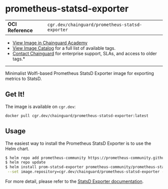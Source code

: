 <!--monopod:start-->
# prometheus-statsd-exporter
| | |
| - | - |
| **OCI Reference** | `cgr.dev/chainguard/prometheus-statsd-exporter` |


* [View Image in Chainguard Academy](https://edu.chainguard.dev/chainguard/chainguard-images/reference/prometheus-statsd-exporter/overview/)
* [View Image Catalog](https://console.enforce.dev/images/catalog) for a full list of available tags.
* [Contact Chainguard](https://www.chainguard.dev/chainguard-images) for enterprise support, SLAs, and access to older tags.*

---
<!--monopod:end-->

Minimalist Wolfi-based Prometheus StatsD Exporter image for exporting metrics to StatsD.

## Get It!

The image is available on `cgr.dev`:

```
docker pull cgr.dev/chainguard/prometheus-statsd-exporter:latest
```

## Usage

The easiest way to install the Prometheus StatsD Exporter is to use the Helm chart.

```bash
$ helm repo add prometheus-community https://prometheus-community.github.io/helm-charts
$ helm repo update
$ helm install prom-statsd-exporter prometheus-community/prometheus-statsd-exporter \
 --set image.repository=cgr.dev/chainguard/prometheus-statsd-exporter --set image.tag=latest
```

For more detail, please refer to the [StatsD Exporter documentation](https://github.com/prometheus/statsd_exporter).
